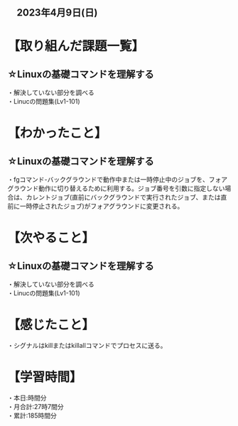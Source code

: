 ## 　2023年4月9日(日)
# 【取り組んだ課題一覧】
## ☆Linuxの基礎コマンドを理解する
・解決していない部分を調べる<br>
・Linucの問題集(Lv1-101)
# 【わかったこと】
## ☆Linuxの基礎コマンドを理解する
・fgコマンド-バックグラウンドで動作中または一時停止中のジョブを、フォアグラウンド動作に切り替えるために利用する。ジョブ番号を引数に指定しない場合は、カレントジョブ(直前にバックグラウンドで実行されたジョブ、または直前に一時停止されたジョブ)がフォアグラウンドに変更される。<bg>
# 【次やること】
## ☆Linuxの基礎コマンドを理解する
・解決していない部分を調べる<br>
・Linucの問題集(Lv1-101)
# 【感じたこと】
・シグナルはkillまたはkillallコマンドでプロセスに送る。
# 【学習時間】
・本日:時間分<br>
・月合計:27時7間分<br>
・累計:185時間分
